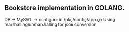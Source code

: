 ## Bookstore implementation in GOLANG.

DB -> MySWL -> configure in /pkg/config/app.go
Using marshalling/unmarshalling for json conversion